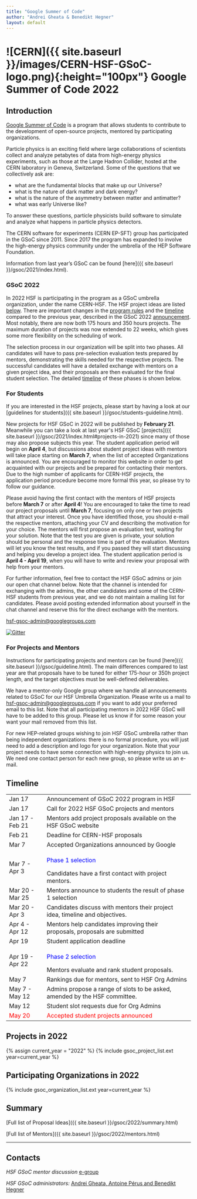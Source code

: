 ```yaml
---
title: "Google Summer of Code"
author: "Andrei Gheata & Benedikt Hegner"
layout: default
---
```


# ![CERN]({{ site.baseurl }}/images/CERN-HSF-GSoC-logo.png){:height="100px"} Google Summer of Code 2022

## Introduction

[Google Summer of Code](https://summerofcode.withgoogle.com) is a program that allows students to contribute to the development of open-source projects, mentored by participating organizations.

Particle physics is an exciting field where large collaborations of scientists collect
and analyze petabytes of data from high-energy physics experiments, such as those at the Large Hadron Collider,
hosted at the CERN laboratory in Geneva, Switzerland.
Some of the questions that we collectively ask are:

- what are the fundamental blocks that make up our Universe?
- what is the nature of dark matter and dark energy?
- what is the nature of the asymmetry between matter and antimatter?
- what was early Universe like?

To answer these questions, particle physicists build software to simulate and analyze what happens in particle physics detectors.

The CERN software for experiments (CERN EP-SFT) group has participated in the GSoC since 2011. Since 2017 the program has expanded to involve the high-energy physics community under the umbrella of the HEP Software Foundation.

Information from last year’s GSoC can be found [here]({{ site.baseurl }}/gsoc/2021/index.html).


### GSoC 2022

In 2022 HSF is participating in the program as a GSoC umbrella organization, under the name CERN-HSF. The HSF project ideas are listed [below](#projects-in-2022). There are important changes in the [program rules](https://summerofcode.withgoogle.com/rules/)  and the [timeline](https://summerofcode.withgoogle.com/how-it-works/) compared to the previous year, described in the GSoC 2022 [announcement](https://groups.google.com/g/google-summer-of-code-mentors-list/c/zIX5CEOJWZo/m/94V-2F1FBgAJ). Most notably, there are now both 175 hours and 350 hours projects. The maximum duration of projects was now extended to 22 weeks, which gives some more flexibility on the scheduling of work.

The selection process in our organization will be split into two phases. All candidates will have to pass pre-selection evaluation tests prepared by mentors, demonstrating the skills needed for the respective projects. The successful candidates will have a detailed exchange with mentors on a given project idea, and their proposals are then evaluated for the final student selection. The detailed [timeline]({{site.baseurl}}/activities/gsoc.html#timeline) of these phases is shown below.

### For Students

If you are interested in the HSF projects, please start by having a look at our [guidelines for students]({{ site.baseurl }}/gsoc/students-guideline.html).

New projects for HSF GSoC in 2022 will be published by **February 21**. Meanwhile you can take a look at last year's HSF GSoC [projects]({{ site.baseurl }}/gsoc/2021/index.html#projects-in-2021) since many of those may also propose subjects this year. The student application period will begin on **April 4**, but discussions about student project ideas with mentors will take place starting on **March 7**, when the list of accepted Organizations is announced. You are encouraged to monitor this website in order to get acquainted with our projects and be prepared for contacting their mentors. Due to the high number of applicants for CERN-HSF projects, the application period procedure become more formal this year, so please try to follow our guidance.

Please avoid having the first contact with the mentors of HSF projects before **March 7** or after **April 4**! You are encouraged to take the time to read our project proposals until **March 7**, focusing on only one or two projects that attract your interest. Once you have identified those, you should e-mail the respective mentors, attaching your CV and describing the motivation for your choice. The mentors will first propose an evaluation test, waiting for your solution. Note that the test you are given is private, your solution should be personal and the response time is part of the evaluation. Mentors will let you know the test results, and if you passed they will start discussing and helping you develop a project idea. The student application period is **April 4 - April 19**, when you will have to write and review your proposal with help from your mentors.

For further information, feel free to contact the HSF GSoC admins or join our open chat channel below. Note that the channel is intended for exchanging with the admins, the other candidates and some of the CERN-HSF students from previous year, and we do not maintain a mailing list for candidates. Please avoid posting extended information about yourself in the chat channel and reserve this for the direct exchange with the mentors.

[hsf-gsoc-admin@googlegroups.com](mailto:hsf-gsoc-admin@googlegroups.com)

[![Gitter](https://badges.gitter.im/HSF/HSF-GSoC.svg)](https://gitter.im/HSF/HSF-GSoC?utm_source=badge&utm_medium=badge&utm_campaign=pr-badge)

### For Projects and Mentors

Instructions for participating projects and mentors can be found [here]({{ site.baseurl }}/gsoc/guideline.html). The main differences compared to last year are that proposals have to be tuned for either 175-hour or 350h project length, and the target objectives must be well-defined deliverables.

We have a mentor-only Google group where we handle all announcements related to GSoC for our HSF Umbrella Organization. Please write us a mail to [hsf-gsoc-admin@googlegroups.com](mailto:hsf-gsoc-admin@googlegroups.com) if you want to add your preferred email to this list. Note that all participating mentors in 2022 HSF GSoC will have to be added to this group. Please let us know if for some reason your want your mail removed from this list.

For new HEP-related groups wishing to join HSF GSoC umbrella rather than being independent organizations: there is no formal procedure, you will just need to add a description and logo for your organization. Note that your project needs to have some connection with high-energy physics to join us. We need one contact person for each new group, so please write us an e-mail.

## Timeline

<table class="table table-hover table-striped">
  <tr>
    <td> Jan 17 </td>
    <td> Announcement of GSoC 2022 program in HSF </td>
  </tr>
  <tr>
    <td> Jan 17 </td>
    <td>Call for 2022 HSF GSoC projects and mentors</td>
  </tr>
  <tr>
    <td> Jan 17 - Feb 21 </td>
    <td> Mentors add project proposals available on the HSF GSoC website </td>
  </tr>
   <tr>
    <td> Feb 21</td>
    <td> Deadline for CERN-HSF proposals </td>
  </tr>
  <tr>
    <td> Mar 7 </td>
    <td> Accepted Organizations announced by Google </td>
  </tr>
  <tr>
    <td> Mar 7 - Apr 3 </td>
    <td><p><font color="blue"> Phase 1 selection </font></p> Candidates have a first contact with project mentors. </td>
  </tr>
  <tr>
    <td> Mar 20 - Mar 25 </td>
    <td> Mentors announce to students the result of phase 1 selection </td>
  </tr>
  <tr>
    <td> Mar 20 - Apr 3 </td>
    <td> Candidates discuss with mentors their project idea, timeline and objectives.</td>
  </tr>
  <tr>
    <td> Apr 4 - Apr 12 </td>
    <td> Mentors help candidates improving their proposals, proposals are submitted </td>
  </tr>
  <tr>
    <td> Apr 19 </td>
    <td> Student application deadline </td>
  </tr>
  <tr>
    <td> Apr 19 - Apr 22 </td>
    <td><p><font color="blue"> Phase 2 selection </font></p> Mentors evaluate and rank student proposals. </td>
  </tr>
  <tr>
    <td> May 7 </td>
    <td> Rankings due for mentors, sent to HSF Org Admins </td>
  </tr>
  <tr>
    <td> May 7 - May 12 </td>
    <td> Admins propose a range of slots to be asked, amended by the HSF committee.</td>
  </tr>
  <tr>
  </tr>
  <tr>
    <td> May 12 </td>
    <td> Student slot requests due for Org Admins </td>
  </tr>
  <tr style="color: red;">
    <td> May 20 </td>
    <td> Accepted student projects announced  </td>
  </tr>
</table>

## Projects in 2022

{% assign current_year = "2022" %}
{% include gsoc_project_list.ext year=current_year %}

## Participating Organizations in 2022

{% include gsoc_organization_list.ext year=current_year %}

## Summary

[Full list of Proposal Ideas]({{ site.baseurl }}/gsoc/2022/summary.html)

[Full list of Mentors]({{ site.baseurl }}/gsoc/2022/mentors.html)

---

## Contacts

*HSF GSoC mentor discussion* [e-group](mailto:hep-software-foundation-google-summer-of-code@googlegroups.com)

*HSF GSoC administrators:* [Andrei Gheata, Antoine Pérus and Benedikt Hegner](mailto:hsf-gsoc-admin@googlegroups.com)

